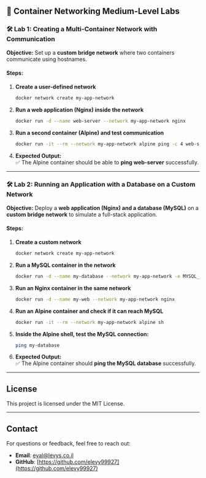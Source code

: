 

## **🔹 Container Networking Medium-Level Labs**
### **🛠 Lab 1: Creating a Multi-Container Network with Communication**  
**Objective:** Set up a **custom bridge network** where two containers communicate using hostnames.  

#### **Steps:**
1. **Create a user-defined network**  
   ```sh
   docker network create my-app-network
   ```
2. **Run a web application (Nginx) inside the network**  
   ```sh
   docker run -d --name web-server --network my-app-network nginx
   ```
3. **Run a second container (Alpine) and test communication**  
   ```sh
   docker run -it --rm --network my-app-network alpine ping -c 4 web-server
   ```
4. **Expected Output:**  
   ✅ The Alpine container should be able to **ping web-server** successfully.

---

### **🛠 Lab 2: Running an Application with a Database on a Custom Network**  
**Objective:** Deploy a **web application (Nginx) and a database (MySQL)** on a **custom bridge network** to simulate a full-stack application.  

#### **Steps:**
1. **Create a custom network**  
   ```sh
   docker network create my-app-network
   ```
2. **Run a MySQL container in the network**  
   ```sh
   docker run -d --name my-database --network my-app-network -e MYSQL_ROOT_PASSWORD=root mysql
   ```
3. **Run an Nginx container in the same network**  
   ```sh
   docker run -d --name my-web --network my-app-network nginx
   ```
4. **Run an Alpine container and check if it can reach MySQL**  
   ```sh
   docker run -it --rm --network my-app-network alpine sh
   ```
5. **Inside the Alpine shell, test the MySQL connection:**  
   ```sh
   ping my-database
   ```
6. **Expected Output:**  
   ✅ The Alpine container should **ping the MySQL database** successfully.  

---
## License
This project is licensed under the MIT License.

---
## **Contact**
For questions or feedback, feel free to reach out:
- **Email**: eyal@levys.co.il
- **GitHub**: [https://github.com/elevy99927](https://github.com/elevy99927)

